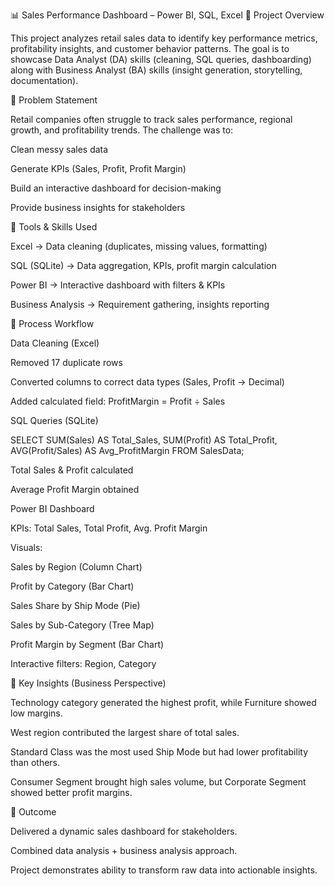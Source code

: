 📊 Sales Performance Dashboard – Power BI, SQL, Excel
🔹 Project Overview

This project analyzes retail sales data to identify key performance metrics, profitability insights, and customer behavior patterns.
The goal is to showcase Data Analyst (DA) skills (cleaning, SQL queries, dashboarding) along with Business Analyst (BA) skills (insight generation, storytelling, documentation).

🔹 Problem Statement

Retail companies often struggle to track sales performance, regional growth, and profitability trends.
The challenge was to:

Clean messy sales data

Generate KPIs (Sales, Profit, Profit Margin)

Build an interactive dashboard for decision-making

Provide business insights for stakeholders

🔹 Tools & Skills Used

Excel → Data cleaning (duplicates, missing values, formatting)

SQL (SQLite) → Data aggregation, KPIs, profit margin calculation

Power BI → Interactive dashboard with filters & KPIs

Business Analysis → Requirement gathering, insights reporting

🔹 Process Workflow

Data Cleaning (Excel)

Removed 17 duplicate rows

Converted columns to correct data types (Sales, Profit → Decimal)

Added calculated field: ProfitMargin = Profit ÷ Sales

SQL Queries (SQLite)

SELECT SUM(Sales) AS Total_Sales,
       SUM(Profit) AS Total_Profit,
       AVG(Profit/Sales) AS Avg_ProfitMargin
FROM SalesData;


Total Sales & Profit calculated

Average Profit Margin obtained

Power BI Dashboard

KPIs: Total Sales, Total Profit, Avg. Profit Margin

Visuals:

Sales by Region (Column Chart)

Profit by Category (Bar Chart)

Sales Share by Ship Mode (Pie)

Sales by Sub-Category (Tree Map)

Profit Margin by Segment (Bar Chart)

Interactive filters: Region, Category

🔹 Key Insights (Business Perspective)

Technology category generated the highest profit, while Furniture showed low margins.

West region contributed the largest share of total sales.

Standard Class was the most used Ship Mode but had lower profitability than others.

Consumer Segment brought high sales volume, but Corporate Segment showed better profit margins.

🔹 Outcome

Delivered a dynamic sales dashboard for stakeholders.

Combined data analysis + business analysis approach.

Project demonstrates ability to transform raw data into actionable insights.
